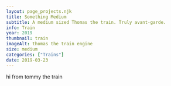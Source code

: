 ```yaml
---
layout: page_projects.njk
title: Something Medium
subtitle: A medium sized Thomas the train. Truly avant-garde.
info: Train
year: 2019
thumbnail: train
imageAlt: thomas the train engine
size: medium
categories: ["Trains"]
date: 2019-03-23
---
```


hi from tommy the train
